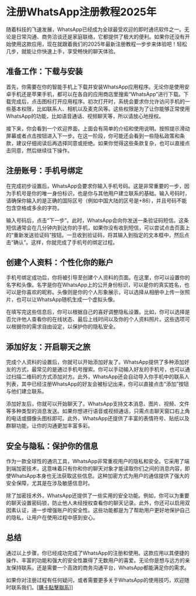 # 注册WhatsApp注册教程2025年

随着科技的飞速发展，WhatsApp已经成为全球最受欢迎的即时通讯软件之一。无论是日常沟通、商务洽谈还是家庭联络，它都提供了极大的便利。如果你还没有开始使用这款应用，现在就跟着我们的2025年最新注册教程一步步来体验吧！轻松几步，就能让你快速上手，享受畅快的聊天体验。

## 准备工作：下载与安装

首先，你需要在你的智能手机上下载并安装WhatsApp应用程序。无论你是使用安卓手机还是苹果手机，都可以在各自的应用商店里搜索“WhatsApp”进行下载。下载完成后，点击图标打开应用程序。初次打开时，系统会要求你允许访问手机的一些基本权限，比如联系人、相机以及麦克风等。这些权限是为了让你能够正常使用WhatsApp的功能，比如语音通话、视频聊天等，所以请放心地授权。

接下来，你会看到一个欢迎界面，上面会有简单的介绍和使用说明。按照提示滑动屏幕或者点击按钮进入下一步。在这一阶段，你可能还会看到一些隐私政策和条款，建议仔细阅读后再选择同意或拒绝。如果你觉得这些条款复杂，也可以直接点击同意，然后继续往下操作。

## 注册账号：手机号绑定

在完成初步设置后，WhatsApp会要求你输入手机号码。这是非常重要的一步，因为手机号是你的唯一身份标识，也是你与其他用户建立联系的基础。输入号码时，请确保你输入的是正确的国际区号（例如中国大陆的区号是+86），并且号码不能包含空格或多余的字符。

输入号码后，点击“下一步”。此时，WhatsApp会向你发送一条验证码短信。这条短信通常会在几分钟内到达你的手机，如果你没有收到短信，可以尝试点击页面上的“重新发送验证码”按钮。一旦收到验证码，将其输入到指定的文本框中，然后点击“确认”。这样，你就完成了手机号的绑定过程。

## 创建个人资料：个性化你的账户

手机号绑定成功后，你将被引导至创建个人资料的页面。在这里，你可以设置你的名字和头像。名字是你在WhatsApp上的公开身份标识，可以是你的真实姓名，也可以是你喜欢的昵称。头像则是你的个人形象展示，可以选择从相册中上传一张照片，也可以让WhatsApp随机生成一个虚拟头像。

在填写完这些信息后，你可以根据自己的喜好调整隐私设置。比如，你可以选择是否允许他人查看你的在线状态、最后上线时间以及你的个人资料照片。这些选项可以根据你的需求自由设定，以保护你的隐私安全。

## 添加好友：开启聊天之旅

完成个人资料的设置后，你就可以开始添加好友了。WhatsApp提供了多种添加好友的方式，最常见的是通过手机号搜索。你可以手动输入好友的手机号，也可以通过扫描二维码的方式添加对方。此外，WhatsApp还会自动导入你手机中的联系人列表，其中已经注册WhatsApp的好友会被标记出来，你可以直接点击“添加”按钮与他们建立联系。

添加好友后，你就可以开始聊天了。WhatsApp支持文本消息、图片、视频、文件等多种类型的消息发送。如果你想进行语音或视频通话，只需点击聊天窗口右上角的电话或摄像头图标即可。此外，WhatsApp还提供了丰富的表情符号、贴纸以及群聊功能，让你的沟通更加丰富多彩。

## 安全与隐私：保护你的信息

作为一款全球性的通讯工具，WhatsApp非常重视用户的隐私和安全。它采用了端到端加密技术，这意味着只有你和你的聊天对象才能读取你们之间的消息内容，即使WhatsApp本身也无法获取这些信息。这种加密方式为用户的通信提供了强大的安全保障，尤其是在涉及敏感信息时。

除了加密技术外，WhatsApp还提供了一些实用的安全功能。例如，你可以为重要的聊天设置密码锁，防止他人未经授权查看你的聊天记录。此外，你还可以启用双因素认证，进一步增强账户的安全性。这些功能都是为了帮助用户更好地保护自己的隐私，让用户在使用过程中感到安心。

## 总结

通过以上步骤，你已经成功完成了WhatsApp的注册和使用。这款应用以其便捷的操作、丰富的功能和强大的安全性赢得了无数用户的喜爱。无论你是想与远方的亲友保持联系，还是需要一个高效的商务沟通平台，WhatsApp都能满足你的需求。

如果你对注册过程有任何疑问，或者需要更多关于WhatsApp的使用技巧，欢迎随时联系我们。[[購卡點擊聯系](https://t.me/s/esim1088)]]